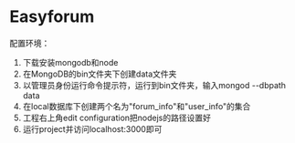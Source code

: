 # Easyforum
配置环境：
1. 下载安装mongodb和node
2. 在MongoDB的bin文件夹下创建data文件夹
3. 以管理员身份运行命令提示符，运行到bin文件夹，输入mongod --dbpath data
4. 在local数据库下创建两个名为"forum_info"和"user_info"的集合
5. 工程右上角edit configuration把nodejs的路径设置好
6. 运行project并访问localhost:3000即可
